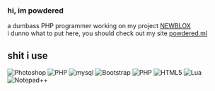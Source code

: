 ### hi, im powdered
a dumbass PHP programmer working on my project [NEWBLOX](http://www.newblox.ga)  
i dunno what to put here, you should check out my site [powdered.ml](http://powdered.ml)  
## shit i use
<img src="https://img.shields.io/badge/photoshop-%2331a8ff.svg?logo=adobe-photoshop&logoColor=white&style=for-the-badge" alt="Photoshop" /> 
<img src="https://img.shields.io/badge/php-%23a51f17.svg?logo=php&logoColor=white&style=for-the-badge" alt="PHP" /> 
<img src="https://img.shields.io/badge/mysql-%23a51f17.svg?logo=mysql&logoColor=white&style=for-the-badge" alt="mysql" /> 
<img src="https://img.shields.io/badge/bootstrap-%237952b3.svg?logo=bootstrap&logoColor=white&style=for-the-badge" alt="Bootstrap" /> 
<img src="https://img.shields.io/badge/php-%23777bb4.svg?logo=php&logoColor=white&style=for-the-badge" alt="PHP" /> 
<img src="https://img.shields.io/badge/html5-%23e34f26.svg?logo=html5&logoColor=white&style=for-the-badge" alt="HTML5" /> 
<img src="https://img.shields.io/badge/lua-%232c2d72.svg?logo=lua&logoColor=white&style=for-the-badge" alt="Lua" /> 
<img src="https://img.shields.io/badge/Notepad%2B%2B-%234b4b4b.svg?logo=Notepad++&logoColor=%23ff9800&style=for-the-badge" alt="Notepad++" />
